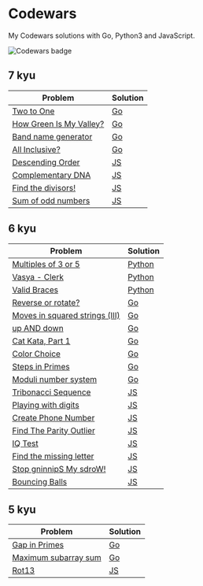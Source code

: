 # Codewars
My Codewars solutions with Go, Python3 and JavaScript.

![Codewars badge](https://www.codewars.com/users/Oleg%20Matviichuk/badges/large)

## 7 kyu

| Problem  | Solution |
| --- | --- |
| [Two to One](https://www.codewars.com/kata/5656b6906de340bd1b0000ac) | [Go](https://github.com/olma2077/Codewars/blob/master/Go/Two%20to%20One.go) |
| [How Green Is My Valley?](https://www.codewars.com/kata/56e3cd1d93c3d940e50006a4) | [Go](https://github.com/olma2077/Codewars/blob/master/Go/How%20Green%20Is%20My%20Valley.go) |
| [Band name generator](https://www.codewars.com/kata/59727ff285281a44e3000011) | [Go](https://github.com/olma2077/Codewars/blob/master/Go/Band%20name%20generator.go) |
| [All Inclusive?](https://www.codewars.com/kata/5700c9acc1555755be00027e) | [Go](https://github.com/olma2077/Codewars/blob/master/Go/All%20Inclusive.go) |
| [Descending Order](https://www.codewars.com/kata/5467e4d82edf8bbf40000155) | [JS](https://github.com/olma2077/Codewars/blob/master/JavaScript/Descending%20Order.js) |
| [Complementary DNA](https://www.codewars.com/kata/554e4a2f232cdd87d9000038) | [JS](https://github.com/olma2077/Codewars/blob/master/JavaScript/Complementary%20DNA.js) |
| [Find the divisors!](https://www.codewars.com/kata/544aed4c4a30184e960010f4) | [JS](https://github.com/olma2077/Codewars/blob/master/JavaScript/Find%20the%20divisors.js) |
| [Sum of odd numbers](https://www.codewars.com/kata/55fd2d567d94ac3bc9000064) | [JS](https://github.com/olma2077/Codewars/blob/master/JavaScript/Sum%20of%20odd%20numbers.js) |

## 6 kyu

| Problem | Solution |
| --- | --- |
| [Multiples of 3 or 5](https://www.codewars.com/kata/514b92a657cdc65150000006) | [Python](https://github.com/olma2077/Codewars/blob/master/Python3/Multiples%20of%203%20or%205.py) |
| [Vasya - Clerk](https://www.codewars.com/kata/555615a77ebc7c2c8a0000b8) | [Python](https://github.com/olma2077/Codewars/blob/master/Python3/Vasya%20-%20Clerk.py) |
| [Valid Braces](https://www.codewars.com/kata/5277c8a221e209d3f6000b56) | [Python](https://github.com/olma2077/Codewars/blob/master/Python3/Valid%20Braces.py) |
| [Reverse or rotate?](https://www.codewars.com/kata/56b5afb4ed1f6d5fb0000991) | [Go](https://github.com/olma2077/Codewars/blob/master/Go/Reverse%20or%20rotate.go) |
| [Moves in squared strings (III)](https://www.codewars.com/kata/56dbeec613c2f63be4000be6) | [Go](https://github.com/olma2077/Codewars/blob/master/Go/Moves%20in%20squared%20strings%20(III).go) |
| [up AND down](https://www.codewars.com/kata/56cac350145912e68b0006f0) | [Go](https://github.com/olma2077/Codewars/blob/master/Go/up%20AND%20down.go) |
| [Cat Kata, Part 1](https://www.codewars.com/kata/5869848f2d52095be20001d1) | [Go](https://github.com/olma2077/Codewars/blob/master/Go/Cat%20Kata%2C%20Part%201.go) |
| [Color Choice](https://www.codewars.com/kata/55be10de92aad5ef28000023) | [Go](https://github.com/olma2077/Codewars/blob/master/Go/Color%20Choice.go) |
| [Steps in Primes](https://www.codewars.com/kata/5613d06cee1e7da6d5000055) | [Go](https://github.com/olma2077/Codewars/blob/master/Go/Steps%20in%20Primes.go) |
| [Moduli number system](https://www.codewars.com/kata/54db15b003e88a6a480000b9) | [Go](https://github.com/olma2077/Codewars/blob/master/Go/Moduli%20number%20system.go) |
| [Tribonacci Sequence](https://www.codewars.com/kata/556deca17c58da83c00002db) | [JS](https://github.com/olma2077/Codewars/blob/master/JavaScript/Tribonacci%20Sequence.js) |
| [Playing with digits](https://www.codewars.com/kata/5552101f47fc5178b1000050) | [JS](https://github.com/olma2077/Codewars/blob/master/JavaScript/Playing%20with%20digits.js) |
| [Create Phone Number](https://www.codewars.com/kata/525f50e3b73515a6db000b83) | [JS](https://github.com/olma2077/Codewars/blob/master/JavaScript/Create%20Phone%20Number.js) |
| [Find The Parity Outlier](https://www.codewars.com/kata/5526fc09a1bbd946250002dc) | [JS](https://github.com/olma2077/Codewars/blob/master/JavaScript/Find%20The%20Parity%20Outlier.js) |
| [IQ Test](https://www.codewars.com/kata/552c028c030765286c00007d) | [JS](https://github.com/olma2077/Codewars/blob/master/JavaScript/IQ%20Test.js) |
| [Find the missing letter](https://www.codewars.com/kata/5839edaa6754d6fec10000a2) | [JS](https://github.com/olma2077/Codewars/blob/master/Find%20the%20missing%20letter.js) |
| [Stop gninnipS My sdroW!](https://www.codewars.com/kata/5264d2b162488dc400000001) | [JS](https://github.com/olma2077/Codewars/blob/master/Stop%20gninnipS%20My%20sdroW.js) |
| [Bouncing Balls](https://www.codewars.com/kata/5544c7a5cb454edb3c000047) | [JS](https://github.com/olma2077/Codewars/blob/master/Bouncing%20Balls.js) |

## 5 kyu

| Problem | Solution |
| --- | --- |
| [Gap in Primes](https://www.codewars.com/kata/561e9c843a2ef5a40c0000a4) | [Go](https://github.com/olma2077/Codewars/blob/master/Go/Gap%20in%20Primes.go) |
| [Maximum subarray sum](https://www.codewars.com/kata/54521e9ec8e60bc4de000d6c) | [Go](https://github.com/olma2077/Codewars/blob/master/Go/Maximum%20subarray%20sum.go) |
| [Rot13](https://www.codewars.com/kata/530e15517bc88ac656000716) | [JS](https://github.com/olma2077/Codewars/blob/master/Rot13.js) |
